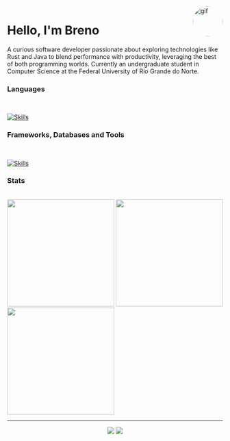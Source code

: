 <img align="right" alt="gif" height="70" style="border-radius:50px;" src="https://media.tenor.com/S61VCO73mOAAAAAj/linux-tux.gif">
<h1>Hello, I'm Breno</h1>

<p>A curious software developer passionate about exploring technologies like Rust and Java to blend performance with productivity, leveraging the best of both programming worlds. Currently an undergraduate student in Computer Science at the Federal University of Rio Grande do Norte.</p>

<h3>Languages</h3><br>

[![Skills](https://skills.syvixor.com/api/icons?i=python,rust)](https://github.com/syvixor/skills-icons)

<h3>Frameworks, Databases and Tools</h3><br>

[![Skills](https://skills.syvixor.com/api/icons?i=fastapi,postgresql,angular,docker,arduino)](https://github.com/syvixor/skills-icons)

<h3>Stats</h3>

<p>
          <br>
          <img src="http://github-profile-summary-cards.vercel.app/api/cards/stats?username=brevex&theme=gotham" href="http://github.com/brevex" style="width: 250px;">
          <img src="http://github-profile-summary-cards.vercel.app/api/cards/most-commit-language?username=brevex&theme=gotham" href="http://github.com/brevex" style="width: 250px;">
          <img src="http://github-profile-summary-cards.vercel.app/api/cards/productive-time?username=brevex&theme=gotham&utcOffset=8" href="http://github.com/brevex" style="width: 250px;">
</p><hr>

<p align="center">
          <a href="https://www.linkedin.com/in/brenobDev/"><img src="https://img.shields.io/badge/LinkedIn-0077B5?style=for-the-badge&logo=linkedin&logoColor=white"></a>
          <a href="https://devbreno.com.br/"><img src="https://img.shields.io/badge/website-000000?style=for-the-badge&logo=About.me&logoColor=white"></a>
</p>
